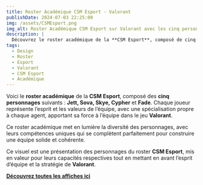 ```yaml
---  
title: Roster Académique CSM Esport - Valorant  
publishDate: 2024-07-03 22:25:00  
img: /assets/CSMEsport.png  
img_alt: Roster Académique CSM Esport sur Valorant avec les cinq personnages Jett, Sova, Skye, Cypher, et Fade.  
description: |  
  Découvrez le roster académique de la **CSM Esport**, composé de cinq personnages emblématiques de **Valorant** : Jett, Sova, Skye, Cypher, et Fade.  
tags:  
  - Design  
  - Roster  
  - Esport  
  - Valorant  
  - CSM Esport  
  - Académique  
---  
```


Voici le **roster académique** de la **CSM Esport**, composé des **cinq personnages** suivants : **Jett, Sova, Skye, Cypher** et **Fade**. Chaque joueur représente l’esprit et les valeurs de l’équipe, avec une spécialisation propre à chaque agent, apportant sa force à l’équipe dans le jeu **Valorant**.  

Ce roster académique met en lumière la diversité des personnages, avec leurs compétences uniques qui se complètent parfaitement pour construire une équipe solide et cohérente.  

Ce visuel est une présentation des personnages du roster **CSM Esport**, mis en valeur pour leurs capacités respectives tout en mettant en avant l’esprit d’équipe et la stratégie de **Valorant**.  

**[Découvrez toutes les affiches ici](/src/content/work/CSMRoster.pdf)**  
